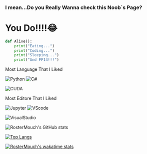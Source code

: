 ### I mean...Do you Really Wanna check this Noob`s Page?

# You Do!!!!😂

```python
def Alive():
    print("Eating...")
    print("Coding...")
    print("Sleeping...")
    print("And FF14!!!")
```

Most Language That I Liked

![Python](https://img.shields.io/badge/Python-check%20python.org-yellow?logo=python&style=for-the-badge&label=Python&link=https://python.org)  ![C#](https://img.shields.io/badge/Python-check%20dotnet.microsoft.com-purple?logo=csharp&style=for-the-badge&label=CSharp&link=https://dotnet.microsoft.com/en-us/)

![CUDA](https://img.shields.io/badge/HPC%20Computing%20With%20CUDA-green?logo=Nvidia&style=for-the-badge&label=CUDA&link=https://developer.nvidia.com/cuda-downloads)

Most Editore That I Liked

![Jupyter](https://img.shields.io/badge/Python-check%20jupyter.org-orange?logo=Jupyter&style=for-the-badge&label=Jupyter&link=https://jupyter.org) ![VScode](https://img.shields.io/badge/VisualStudio%20Code-blue?logo=visualstudiocode&style=for-the-badge&label=VS%20Code&link=https://code.visualstudio.com/)

![VisualStudio](https://img.shields.io/badge/VisualStudio-purple?logo=visualstudio&style=for-the-badge&label=VisualStudio&link=https://visualstudio.microsoft.com/zh-hans/)

![RosterMouch's GitHub stats](https://github-readme-stats.vercel.app/api?username=RosterMouch&show_icons=true)

[![Top Langs](https://github-readme-stats.vercel.app/api/top-langs/?username=RosterMouch&layout=compact)](https://github.com/RosterMouch/github-readme-stats)

[![RosterMouch's wakatime stats](https://github-readme-stats.vercel.app/api/wakatime?username=Elin)](https://github.com/RosterMouch/github-readme-stats)
